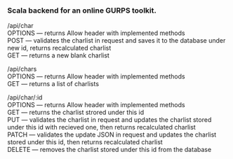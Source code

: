<h3>Scala backend for an online GURPS toolkit.</h3>

<p>/api/char
<br>OPTIONS — returns Allow header with implemented methods
<br>POST — validates the charlist in request and saves it to the database under new id, returns recalculated charlist 
<br>GET — returns a new blank charlist</p>
<p>/api/chars
<br>OPTIONS — returns Allow header with implemented methods
<br>GET — returns a list of charlists</p>
<p>/api/char/:id
<br>OPTIONS — returns Allow header with implemented methods
<br>GET — returns the charlist strored under this id
<br>PUT — validates the charlist in request and updates the charlist stored under this id with recieved one, then returns recalculated charlist
<br>PATCH — validates the update JSON in request and updates the charlist stored under this id, then returns recalculated charlist
<br>DELETE — removes the charlist stored under this id from the database</p>